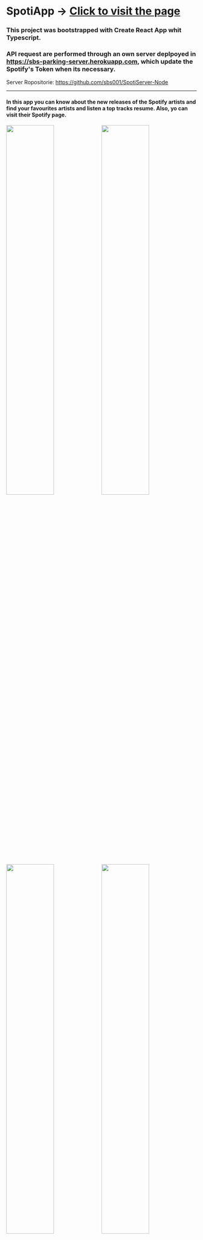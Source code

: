 # SpotiApp -> <a href="https://sbs001.github.io/SpotiApp-React-TS" target="_blank">Click to visit the page</a>

### This project was bootstrapped with Create React App whit Typescript. 
### API request are performed through an own server deplpoyed in https://sbs-parking-server.herokuapp.com, which update the Spotify's Token when its necessary.

Server Ropositorie: https://github.com/sbs001/SpotiServer-Node

***

#### In this app you can know about the new releases of the Spotify artists and find your favourites artists and listen a top tracks resume. Also, yo can visit their Spotify page.

<img src="https://user-images.githubusercontent.com/50562395/127678167-a2d4ed78-0272-4b79-b7be-927a25abb4c4.png" width=50% /><img src="https://user-images.githubusercontent.com/50562395/127678172-9abff39d-b545-48ad-9922-b9efe992a81c.png" width=50% />
<img src="https://user-images.githubusercontent.com/50562395/127678176-93567717-09de-4dbd-ad3b-1250c76d9666.png" width=50% /><img src="https://user-images.githubusercontent.com/50562395/127678179-9be577aa-919b-4342-a17b-f4eff4fed7a4.png" width=50% />

